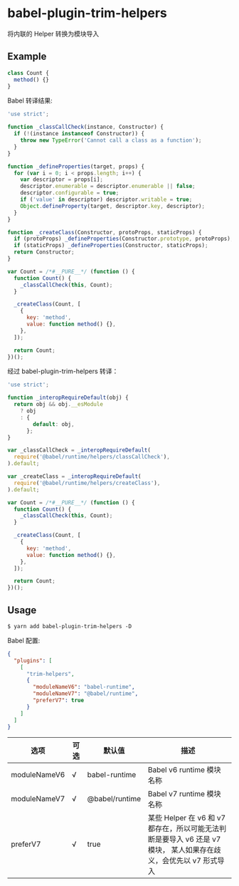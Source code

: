 # babel-plugin-trim-helpers

将内联的 Helper 转换为模块导入

## Example

```js
class Count {
  method() {}
}
```

Babel 转译结果:

```js
'use strict';

function _classCallCheck(instance, Constructor) {
  if (!(instance instanceof Constructor)) {
    throw new TypeError('Cannot call a class as a function');
  }
}

function _defineProperties(target, props) {
  for (var i = 0; i < props.length; i++) {
    var descriptor = props[i];
    descriptor.enumerable = descriptor.enumerable || false;
    descriptor.configurable = true;
    if ('value' in descriptor) descriptor.writable = true;
    Object.defineProperty(target, descriptor.key, descriptor);
  }
}

function _createClass(Constructor, protoProps, staticProps) {
  if (protoProps) _defineProperties(Constructor.prototype, protoProps);
  if (staticProps) _defineProperties(Constructor, staticProps);
  return Constructor;
}

var Count = /*#__PURE__*/ (function () {
  function Count() {
    _classCallCheck(this, Count);
  }

  _createClass(Count, [
    {
      key: 'method',
      value: function method() {},
    },
  ]);

  return Count;
})();
```

经过 babel-plugin-trim-helpers 转译：

```js
'use strict';

function _interopRequireDefault(obj) {
  return obj && obj.__esModule
    ? obj
    : {
        default: obj,
      };
}

var _classCallCheck = _interopRequireDefault(
  require('@babel/runtime/helpers/classCallCheck'),
).default;

var _createClass = _interopRequireDefault(
  require('@babel/runtime/helpers/createClass'),
).default;

var Count = /*#__PURE__*/ (function () {
  function Count() {
    _classCallCheck(this, Count);
  }

  _createClass(Count, [
    {
      key: 'method',
      value: function method() {},
    },
  ]);

  return Count;
})();
```

## Usage

```shell
$ yarn add babel-plugin-trim-helpers -D
```

Babel 配置:

```json
{
  "plugins": [
    [
      "trim-helpers",
      {
        "moduleNameV6": "babel-runtime",
        "moduleNameV7": "@babel/runtime",
        "preferV7": true
      }
    ]
  ]
}
```

| 选项         | 可选 | 默认值         | 描述                                                                                                              |
| ------------ | ---- | -------------- | ----------------------------------------------------------------------------------------------------------------- |
| moduleNameV6 | √    | babel-runtime  | Babel v6 runtime 模块名称                                                                                         |
| moduleNameV7 | √    | @babel/runtime | Babel v7 runtime 模块名称                                                                                         |
| preferV7     | √    | true           | 某些 Helper 在 v6 和 v7 都存在，所以可能无法判断是要导入 v6 还是 v7 模块， 某人如果存在歧义，会优先以 v7 形式导入 |
